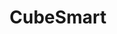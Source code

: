 ---
title: "CubeSmart"
url: /san-antonio/cubesmart-interstate-highway-10-frontage-road/
shop: storage rental
---